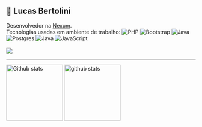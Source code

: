 ## 🚀 Lucas Bertolini

Desenvolvedor na <a href="https://www.nexum.com.br">Nexum</a>.\
Tecnologias usadas em ambiente de trabalho: ![PHP](https://img.shields.io/badge/PHP-7.4+-blue)
![Bootstrap](https://img.shields.io/badge/Bootstrap-4-blue)
![Java](https://img.shields.io/badge/Java-8-blue)
![Postgres](https://img.shields.io/badge/Postgres-12-blue)
![Java](https://img.shields.io/badge/Java-17-blue)
![JavaScript](https://img.shields.io/badge/JavaScript-ES6%2B-blue)<br/><br/>
<a href="https://www.linkedin.com/in/lucas-bertolini/">
  <img src="https://img.shields.io/badge/LinkedIn-0077B5?style=for-the-badge&logo=linkedin&logoColor=white">
</a><br/><hr>
<div aling="left">
  <img src="https://github-readme-stats.vercel.app/api?username=lucasbertolini&theme=github_dark&show_icons=true&count_private=true" height="150" alt="Github stats">
  <img src="https://github-readme-stats.vercel.app/api/top-langs/?username=lucasbertolini&layout=compact&theme=github_dark&count_private=true" alt="github stats" height="150">

</div>
